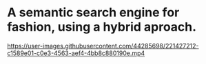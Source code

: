 # A semantic search engine for fashion, using a hybrid aproach.

https://user-images.githubusercontent.com/44285698/221427212-c1589e01-c0e3-4563-aef4-4bb8c880190e.mp4


